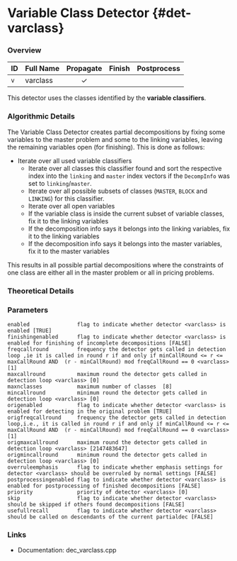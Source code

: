 # Variable Class Detector {#det-varclass}

### Overview

| ID |          Full Name          | Propagate | Finish | Postprocess |
|----|-----------------------------|:---------:|:------:|:-----------:|
| `v` | varclass                    | ✓ |   |   |

This detector uses the classes identified by the **variable classifiers**.

### Algorithmic Details

The Variable Class Detector creates partial decompositions by fixing some variables to the master problem and some to the linking variables, leaving the remaining variables open (for finishing). This is done as follows:
 * Iterate over all used variable classifiers
   * Iterate over all classes this classifier found and sort the respective index into the `linking` and `master` index vectors if the `DecompInfo` was set to `linking`/`master`.
   * Iterate over all possible subsets of classes (`MASTER`, `BLOCK` and `LINKING`) for this classifier.
    * Iterate over all open variables
     * If the variable class is inside the current subset of variable classes, fix it to the linking variables
     * If the decomposition info says it belongs into the linking variables, fix it to the linking variables
     * If the decomposition info says it belongs into the master variables, fix it to the master variables

This results in all possible partial decompositions where the constraints of one class are either all in the master problem or all in pricing problems.

### Theoretical Details

### Parameters

    enabled               flag to indicate whether detector <varclass> is enabled [TRUE]
    finishingenabled      flag to indicate whether detector <varclass> is enabled for finishing of incomplete decompositions [FALSE]
    freqcallround         frequency the detector gets called in detection loop ,ie it is called in round r if and only if minCallRound <= r <= maxCallRound AND  (r - minCallRound) mod freqCallRound == 0 <varclass> [1]
    maxcallround          maximum round the detector gets called in detection loop <varclass> [0]
    maxnclasses           maximum number of classes  [8]
    mincallround          minimum round the detector gets called in detection loop <varclass> [0]
    origenabled           flag to indicate whether detector <varclass> is enabled for detecting in the original problem [TRUE]
    origfreqcallround     frequency the detector gets called in detection loop,i.e., it is called in round r if and only if minCallRound <= r <= maxCallRound AND  (r - minCallRound) mod freqCallRound == 0 <varclass> [1]
    origmaxcallround      maximum round the detector gets called in detection loop <varclass> [2147483647]
    origmincallround      minimum round the detector gets called in detection loop <varclass> [0]
    overruleemphasis      flag to indicate whether emphasis settings for detector <varclass> should be overruled by normal settings [FALSE]
    postprocessingenabled flag to indicate whether detector <varclass> is enabled for postprocessing of finished decompositions [FALSE]
    priority              priority of detector <varclass> [0]
    skip                  flag to indicate whether detector <varclass> should be skipped if others found decompositions [FALSE]
    usefullrecall         flag to indicate whether detector <varclass> should be called on descendants of the current partialdec [FALSE]


### Links
 * Documentation: dec_varclass.cpp

